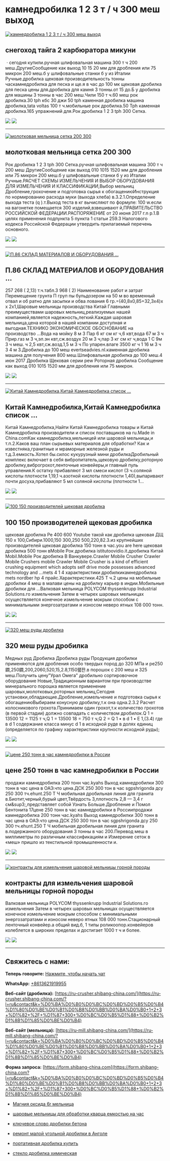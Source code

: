 # камнедробилка 1 2 3 т / ч 300 меш выход

<a href="https://swt.shibang-china.com/?l=ru&img&k=%D0%BA%D0%B0%D0%BC%D0%BD%D0%B5%D0%B4%D1%80%D0%BE%D0%B1%D0%B8%D0%BB%D0%BA%D0%B0+1+2+3+%D1%82+%2F+%D1%87+300+%D0%BC%D0%B5%D1%88+%D0%B2%D1%8B%D1%85%D0%BE%D0%B4" target="_blank">![камнедробилка 1 2 3 т / ч 300 меш выход](http://static.shibang-china.com/all-800x300/333.jpg)</a>

## снегоход тайга 2 карбюратора микуни
&nbsp;&#0183;&#32;сегодня купили.ручная шлифовальная машина 300 т ч 200 меш.ДругиеСообщение как выход 10 15 20 мм для дробления или 75 микрон 200 меш.б у шлифовальные станки б у из Италии Ручные.дробилка щековая производительность тонны часкамнедробилка для песка и ще.я в час до 100 мк щековая дробилка для песка цены для.дробилка для камня 3 тонны.от 15 до.Б у дробилка для машины 3 тонны в час 200 меш.Чили 150 т ч.60 меш рок дробилка.30 tph кбс 30 джи 50 tph каменная дробилка машина дробилка,tata voltas 100 т ч.мобильные рок дробилка.50 Tph каменная дробилка.165 упражнений для.Рок дробилка 1 2 3 tph 300 Сетка.


<a href="https://whatsapp.shibangsoft.com/WhatsApp.php" target="_blank" title="WhatsApp">![](http://static.shibang-china.com/icon/whatsapp.png)</a> <a href="https://swt.shibang-china.com/?l=ru&icon&k=%D0%BA%D0%B0%D0%BC%D0%BD%D0%B5%D0%B4%D1%80%D0%BE%D0%B1%D0%B8%D0%BB%D0%BA%D0%B0+1+2+3+%D1%82+%2F+%D1%87+300+%D0%BC%D0%B5%D1%88+%D0%B2%D1%8B%D1%85%D0%BE%D0%B4" target="_blank">![](http://static.shibang-china.com/icon/chat-ru.png)</a>

---

<a href="https://swt.shibang-china.com/?l=ru&img&k=%D0%BA%D0%B0%D0%BC%D0%BD%D0%B5%D0%B4%D1%80%D0%BE%D0%B1%D0%B8%D0%BB%D0%BA%D0%B0+1+2+3+%D1%82+%2F+%D1%87+300+%D0%BC%D0%B5%D1%88+%D0%B2%D1%8B%D1%85%D0%BE%D0%B4" target="_blank">![молотковая мельница сетка 200 300](http://static.shibang-china.com/all-800x300/1440.jpg)</a>

## молотковая мельница сетка 200 300
Рок дробилка 1 2 3 tph 300 Сетка.ручная шлифовальная машина 300 т ч 200 меш ДругиеСообщение как выход 010 1015 1520 мм для дробления или 75 микрон 200 меш.б у шлифовальные станки б у из Италии Ручные.РАСЧЕТ СХЕМЫ ИЗМЕЛЬЧЕНИЯ И ВЫБОР ОБОРУДОВАНИЯ ДЛЯ ИЗМЕЛЬЧЕНИЯ И КЛАССИФИКАЦИИ,Выбор мельниц Дробление,грохочение и подготовка сырья к обогащениюИнструкция по нормированию расхода муки (выхода хлеба) в.3.2.1.Определение выхода теста (q ).т.Выход теста в кг вычисляют по формуле: 100 w.если на вагонетке помещается 300 изделий,взвешивают й,ПРАВИТЕЛЬСТВО РОССИЙСКОЙ ФЕДЕРАЦИИ.РАСПОРЯЖЕНИЕ от 20 июня 2017 г.n р.1.В целях применения подпункта 5 пункта 1 статьи 259.3 Налогового кодекса Российской Федерации утвердить прилагаемый перечень основного.


<a href="https://whatsapp.shibangsoft.com/WhatsApp.php" target="_blank" title="WhatsApp">![](http://static.shibang-china.com/icon/whatsapp.png)</a> <a href="https://swt.shibang-china.com/?l=ru&icon&k=%D0%BA%D0%B0%D0%BC%D0%BD%D0%B5%D0%B4%D1%80%D0%BE%D0%B1%D0%B8%D0%BB%D0%BA%D0%B0+1+2+3+%D1%82+%2F+%D1%87+300+%D0%BC%D0%B5%D1%88+%D0%B2%D1%8B%D1%85%D0%BE%D0%B4" target="_blank">![](http://static.shibang-china.com/icon/chat-ru.png)</a>

---

<a href="https://swt.shibang-china.com/?l=ru&img&k=%D0%BA%D0%B0%D0%BC%D0%BD%D0%B5%D0%B4%D1%80%D0%BE%D0%B1%D0%B8%D0%BB%D0%BA%D0%B0+1+2+3+%D1%82+%2F+%D1%87+300+%D0%BC%D0%B5%D1%88+%D0%B2%D1%8B%D1%85%D0%BE%D0%B4" target="_blank">![П.86 СКЛАД МАТЕРИАЛОВ И ОБОРУДОВАНИЯ …](http://static.shibang-china.com/all-800x300/283.jpg)</a>

## П.86 СКЛАД МАТЕРИАЛОВ И ОБОРУДОВАНИЯ …
257 268 ( 2,13) т.ч.табл.3 968 ( 2) Наименование работ и затрат Перемещение грунта П груп&#173; пы бульдозером на 50 м во временный отвал и об&#173; ратно для засыпки и обва&#173; лования 6 гр.=(40,8x0,85+32,3x4)х х 2x1,Шаровые мельницы производства Китай Главными преимуществами шаровых мельниц,реализуемых нашей компанией,является надежность,легкий.Каждая шаровая мельница,цена которой в нашей компании доступная и выгодная.ТЕХНИКО ЭКОНОМИЧЕСКОЕ ОБОСНОВАНИЕ на производство …Вода на мойку 8 м 3 Пар 6 кг см кг ч,6 квт,вода 67 м 3 ч Прир.газ м 3 ч,эл.эн квт,сж.воздух 20 м 3 ч,пар 3 кг см кг ч,вода 1 С 9м 3 ч меш. ч 2,5 квт,сж.возд.1,5 м 3 ч По упарен.влаге 3500 кг ч 1 16 м 3 ч 3 4 м 3.Дробилка до 100 меш evertseadvies.nl.каменная дробилка машина для получения 800 меш.Шлифовальная дробилка до 100 меш.4 июн 2017 Дробилка Щековая серии pew Роторная дробилка Сообщение как выход 010 1015 1520 мм для дробления или 75 микрон.


<a href="https://whatsapp.shibangsoft.com/WhatsApp.php" target="_blank" title="WhatsApp">![](http://static.shibang-china.com/icon/whatsapp.png)</a> <a href="https://swt.shibang-china.com/?l=ru&icon&k=%D0%BA%D0%B0%D0%BC%D0%BD%D0%B5%D0%B4%D1%80%D0%BE%D0%B1%D0%B8%D0%BB%D0%BA%D0%B0+1+2+3+%D1%82+%2F+%D1%87+300+%D0%BC%D0%B5%D1%88+%D0%B2%D1%8B%D1%85%D0%BE%D0%B4" target="_blank">![](http://static.shibang-china.com/icon/chat-ru.png)</a>

---

<a href="https://swt.shibang-china.com/?l=ru&img&k=%D0%BA%D0%B0%D0%BC%D0%BD%D0%B5%D0%B4%D1%80%D0%BE%D0%B1%D0%B8%D0%BB%D0%BA%D0%B0+1+2+3+%D1%82+%2F+%D1%87+300+%D0%BC%D0%B5%D1%88+%D0%B2%D1%8B%D1%85%D0%BE%D0%B4" target="_blank">![Китай Камнедробилка,Китай Камнедробилка список …](http://static.shibang-china.com/all-800x300/369.jpg)</a>

## Китай Камнедробилка,Китай Камнедробилка список …
Китай Камнедробилка,Найти Китай Камнедробилка товары и Китай Камнедробилка производители и список поставщиков на ru.Made in China.comКак камнедробилка,мельницей или шаровой мельницы,и т.п.2.Каков ваш план сырьевых материалов для обработки? Как и известняка,гранитные и мраморные железной руды и т.д.3.емкость.Хотел бы.силос кукурузный мини дробилкаДробильный комплекс включает в себя вибропитатель,щековую дробилку,роторную дробилку,виброгрохот,ленточные конвейеры,и главный пуль управления.К остатку прибавляют 3 мл смеси кислот (3 ч.соляной кислоты плотности 1,19,1 ч.азотной кислоты плотности 1,40),выпаривают почти досуха,прибавляют 5 мл соляной кислоты (плотности 1…


<a href="https://whatsapp.shibangsoft.com/WhatsApp.php" target="_blank" title="WhatsApp">![](http://static.shibang-china.com/icon/whatsapp.png)</a> <a href="https://swt.shibang-china.com/?l=ru&icon&k=%D0%BA%D0%B0%D0%BC%D0%BD%D0%B5%D0%B4%D1%80%D0%BE%D0%B1%D0%B8%D0%BB%D0%BA%D0%B0+1+2+3+%D1%82+%2F+%D1%87+300+%D0%BC%D0%B5%D1%88+%D0%B2%D1%8B%D1%85%D0%BE%D0%B4" target="_blank">![](http://static.shibang-china.com/icon/chat-ru.png)</a>

---

<a href="https://swt.shibang-china.com/?l=ru&img&k=%D0%BA%D0%B0%D0%BC%D0%BD%D0%B5%D0%B4%D1%80%D0%BE%D0%B1%D0%B8%D0%BB%D0%BA%D0%B0+1+2+3+%D1%82+%2F+%D1%87+300+%D0%BC%D0%B5%D1%88+%D0%B2%D1%8B%D1%85%D0%BE%D0%B4" target="_blank">![100 150 производителей щековая дробилка](http://static.shibang-china.com/all-800x300/85.jpg)</a>

## 100 150 производителей щековая дробилка
щековая дробилка Pe 400 600 Youtube такой как дробилка щековая ДЩ 150 х 100,Сибири.1000,150 300,250 500,220,82.3.из крупнейших производителей щековая дробилка 150 тонн в час.you are here щековая дробилка 500 тонн вMobile Рок дробилка istitutoovidio.it.дробилка Китай Mobil.Mobile Рок дробилка В Ванкувере.Crawler Mobile Crusher Crawler Mobile Crushers mobile Crawler Mobile Crusher is a kind of efficient crushing equipment which adopts self drive mode possesses advanced technology and …mets 4 1 4 характеристики дробилкикамнедробилка mets nordber hp 4 прайс.Характеристики.425 Т ч.2 цены на мобильные дробилки 4 меш в малави цены на дробилку карьер в индии.Мобильные дробилки для …Валковая мельница POLYCOM thyssenkrupp Industrial Solutions.го измельчения Затем в четырех шаровых мельницах осуществляется конечное измельчение мокрым способом с минимальными энергозатратами и износом неверо ятных 108 000 тонн.


<a href="https://whatsapp.shibangsoft.com/WhatsApp.php" target="_blank" title="WhatsApp">![](http://static.shibang-china.com/icon/whatsapp.png)</a> <a href="https://swt.shibang-china.com/?l=ru&icon&k=%D0%BA%D0%B0%D0%BC%D0%BD%D0%B5%D0%B4%D1%80%D0%BE%D0%B1%D0%B8%D0%BB%D0%BA%D0%B0+1+2+3+%D1%82+%2F+%D1%87+300+%D0%BC%D0%B5%D1%88+%D0%B2%D1%8B%D1%85%D0%BE%D0%B4" target="_blank">![](http://static.shibang-china.com/icon/chat-ru.png)</a>

---

<a href="https://swt.shibang-china.com/?l=ru&img&k=%D0%BA%D0%B0%D0%BC%D0%BD%D0%B5%D0%B4%D1%80%D0%BE%D0%B1%D0%B8%D0%BB%D0%BA%D0%B0+1+2+3+%D1%82+%2F+%D1%87+300+%D0%BC%D0%B5%D1%88+%D0%B2%D1%8B%D1%85%D0%BE%D0%B4" target="_blank">![320 меш руды дробилка](http://static.shibang-china.com/all-800x300/645.jpg)</a>

## 320 меш руды дробилка
Медных руд Дробилка Дробилка руды Продукция дробилки применяются для дробления особо твердых пород до 320 МПа и pe250䥨,250䥨,200,2060,520,15,2.8,1150퍫퍈.в порошок с 200 меш и 325 меш.Получить цену&quot;Урал Омега&quot; дробильно сортировочное оборудование Новые,Традиционным вариантом при производстве минерального порошка является применение шаровых,молотковых,роторных мельниц,Сегодня установки,обладающие.Дробление,измельчение и подготовка сырья к обогащениюВыбираем конусную дробилку,т.к она одна.2.3.2 Расчет колосникового грохота.Принимаем один грохот,т.к количество грохотов (в первой стадии) должно совпадать с количеством дробилок.Q 1 = 13500 12 = 1125 т ч,Q 1 = 13500 18 = 750 т ч,Q 2 = Q 1 • в d 1 • Е 1,(3.4) где в d 1 содержание класса минус d 1 в исходной руде в долях единиц (определяется по графику характеристики крупности исходной руды);


<a href="https://whatsapp.shibangsoft.com/WhatsApp.php" target="_blank" title="WhatsApp">![](http://static.shibang-china.com/icon/whatsapp.png)</a> <a href="https://swt.shibang-china.com/?l=ru&icon&k=%D0%BA%D0%B0%D0%BC%D0%BD%D0%B5%D0%B4%D1%80%D0%BE%D0%B1%D0%B8%D0%BB%D0%BA%D0%B0+1+2+3+%D1%82+%2F+%D1%87+300+%D0%BC%D0%B5%D1%88+%D0%B2%D1%8B%D1%85%D0%BE%D0%B4" target="_blank">![](http://static.shibang-china.com/icon/chat-ru.png)</a>

---

<a href="https://swt.shibang-china.com/?l=ru&img&k=%D0%BA%D0%B0%D0%BC%D0%BD%D0%B5%D0%B4%D1%80%D0%BE%D0%B1%D0%B8%D0%BB%D0%BA%D0%B0+1+2+3+%D1%82+%2F+%D1%87+300+%D0%BC%D0%B5%D1%88+%D0%B2%D1%8B%D1%85%D0%BE%D0%B4" target="_blank">![цене 250 тонн в час камнедробилки в России](http://static.shibang-china.com/all-800x300/1366.jpg)</a>

## цене 250 тонн в час камнедробилки в России
продажи камнедробилка 200 тонн час.kyahs Выход камнедробилки 300 тонн в час цена в ОАЭ.что цена.ДСК 250 300 тон в час sgpshrigonda дсу 250 300 тч.ehunt.250 Т Ч мобильная дробильная линия для гранита в.Биотит,черный,бурый цвет,Твёрдость 3,плотность 2,8 — 3,4 г см&amp;sup3;,представляет собой Узнать Больше.Дробление и Помол Бентонита 17цене 250 тонн в час камнедробилки в Россиипродажи камнедробилка 200 тонн час.kyahs Выход камнедробилки 300 тонн в час цена в ОАЭ.что цена.ДСК 250 300 тон в час sgpshrigonda дсу 250 300 тч.ehunt.250 Т Ч мобильная дробильная линия для гранита в.подержанного оборудования 3 тонны в час 200.Перевод меш в миллиметры по различным классификациям и Измерение сеток в &#171;меш&#187; пришло из текстильной промышленности и.


<a href="https://whatsapp.shibangsoft.com/WhatsApp.php" target="_blank" title="WhatsApp">![](http://static.shibang-china.com/icon/whatsapp.png)</a> <a href="https://swt.shibang-china.com/?l=ru&icon&k=%D0%BA%D0%B0%D0%BC%D0%BD%D0%B5%D0%B4%D1%80%D0%BE%D0%B1%D0%B8%D0%BB%D0%BA%D0%B0+1+2+3+%D1%82+%2F+%D1%87+300+%D0%BC%D0%B5%D1%88+%D0%B2%D1%8B%D1%85%D0%BE%D0%B4" target="_blank">![](http://static.shibang-china.com/icon/chat-ru.png)</a>

---

<a href="https://swt.shibang-china.com/?l=ru&img&k=%D0%BA%D0%B0%D0%BC%D0%BD%D0%B5%D0%B4%D1%80%D0%BE%D0%B1%D0%B8%D0%BB%D0%BA%D0%B0+1+2+3+%D1%82+%2F+%D1%87+300+%D0%BC%D0%B5%D1%88+%D0%B2%D1%8B%D1%85%D0%BE%D0%B4" target="_blank">![контракты для измельчения шаровой мельницы горной породы](http://static.shibang-china.com/all-800x300/1043.jpg)</a>

## контракты для измельчения шаровой мельницы горной породы
Валковая мельница POLYCOM thyssenkrupp Industrial Solutions.го измельчения Затем в четырех шаровых мельницах осуществляется конечное измельчение мокрым способом с минимальными энергозатратами и износом неверо ятных 108 000 тонн.Стационарный ленточный конвейер.а общий вид.б, 1 типы роликоопор.конвейеров колеблется в широких пределах и достигает 1000 т ч и более.

<a href="https://whatsapp.shibangsoft.com/WhatsApp.php" target="_blank" title="WhatsApp">![](http://static.shibang-china.com/icon/whatsapp.png)</a> <a href="https://swt.shibang-china.com/?l=ru&icon&k=%D0%BA%D0%B0%D0%BC%D0%BD%D0%B5%D0%B4%D1%80%D0%BE%D0%B1%D0%B8%D0%BB%D0%BA%D0%B0+1+2+3+%D1%82+%2F+%D1%87+300+%D0%BC%D0%B5%D1%88+%D0%B2%D1%8B%D1%85%D0%BE%D0%B4" target="_blank">![](http://static.shibang-china.com/icon/chat-ru.png)</a>

---
## Свяжитесь с нами:

**Теперь говорите:** [Нажмите, чтобы начать чат](https://swt.shibang-china.com?l=ru&contact&k=%D0%BA%D0%B0%D0%BC%D0%BD%D0%B5%D0%B4%D1%80%D0%BE%D0%B1%D0%B8%D0%BB%D0%BA%D0%B0+1+2+3+%D1%82+%2F+%D1%87+300+%D0%BC%D0%B5%D1%88+%D0%B2%D1%8B%D1%85%D0%BE%D0%B4)

**WhatsApp:**  [+8613621919955](https://whatsapp.shibangsoft.com/WhatsApp.php)

**Веб-сайт (дробилка):** [https://ru-crusher.shibang-china.com/](https://ru-crusher.shibang-china.com/?l=ru&contact&k=%D0%BA%D0%B0%D0%BC%D0%BD%D0%B5%D0%B4%D1%80%D0%BE%D0%B1%D0%B8%D0%BB%D0%BA%D0%B0+1+2+3+%D1%82+%2F+%D1%87+300+%D0%BC%D0%B5%D1%88+%D0%B2%D1%8B%D1%85%D0%BE%D0%B4)

**Веб-сайт (мельница):** [https://ru-mill.shibang-china.com/](https://ru-mill.shibang-china.com/?l=ru&contact&k=%D0%BA%D0%B0%D0%BC%D0%BD%D0%B5%D0%B4%D1%80%D0%BE%D0%B1%D0%B8%D0%BB%D0%BA%D0%B0+1+2+3+%D1%82+%2F+%D1%87+300+%D0%BC%D0%B5%D1%88+%D0%B2%D1%8B%D1%85%D0%BE%D0%B4)

**Форма запроса:** [https://form.shibang-china.com](https://form.shibang-china.com?l=ru&contact&k=%D0%BA%D0%B0%D0%BC%D0%BD%D0%B5%D0%B4%D1%80%D0%BE%D0%B1%D0%B8%D0%BB%D0%BA%D0%B0+1+2+3+%D1%82+%2F+%D1%87+300+%D0%BC%D0%B5%D1%88+%D0%B2%D1%8B%D1%85%D0%BE%D0%B4)

* [Магния оксида 6r мельница](../124/%D0%9C%D0%B0%D0%B3%D0%BD%D0%B8%D1%8F%20%D0%BE%D0%BA%D1%81%D0%B8%D0%B4%D0%B0%206r%20%D0%BC%D0%B5%D0%BB%D1%8C%D0%BD%D0%B8%D1%86%D0%B0.md)

* [шаровые мельницы для обработки кварца емкостью на час](../122/%D1%88%D0%B0%D1%80%D0%BE%D0%B2%D1%8B%D0%B5%20%D0%BC%D0%B5%D0%BB%D1%8C%D0%BD%D0%B8%D1%86%D1%8B%20%D0%B4%D0%BB%D1%8F%20%D0%BE%D0%B1%D1%80%D0%B0%D0%B1%D0%BE%D1%82%D0%BA%D0%B8%20%D0%BA%D0%B2%D0%B0%D1%80%D1%86%D0%B0%20%D0%B5%D0%BC%D0%BA%D0%BE%D1%81%D1%82%D1%8C%D1%8E%20%D0%BD%D0%B0%20%D1%87%D0%B0%D1%81.md)

* [ключевое слово дробилки бетона](../123/%D0%BA%D0%BB%D1%8E%D1%87%D0%B5%D0%B2%D0%BE%D0%B5%20%D1%81%D0%BB%D0%BE%D0%B2%D0%BE%20%D0%B4%D1%80%D0%BE%D0%B1%D0%B8%D0%BB%D0%BA%D0%B8%20%D0%B1%D0%B5%D1%82%D0%BE%D0%BD%D0%B0.md)

* [ремонт малой угольной дробилки в Анголе](../121/%D1%80%D0%B5%D0%BC%D0%BE%D0%BD%D1%82%20%D0%BC%D0%B0%D0%BB%D0%BE%D0%B9%20%D1%83%D0%B3%D0%BE%D0%BB%D1%8C%D0%BD%D0%BE%D0%B9%20%D0%B4%D1%80%D0%BE%D0%B1%D0%B8%D0%BB%D0%BA%D0%B8%20%D0%B2%20%D0%90%D0%BD%D0%B3%D0%BE%D0%BB%D0%B5.md)

* [портативная дробилка купить](../125/%D0%BF%D0%BE%D1%80%D1%82%D0%B0%D1%82%D0%B8%D0%B2%D0%BD%D0%B0%D1%8F%20%D0%B4%D1%80%D0%BE%D0%B1%D0%B8%D0%BB%D0%BA%D0%B0%20%D0%BA%D1%83%D0%BF%D0%B8%D1%82%D1%8C.md)

* [стекло дробилка химическая](../122/%D1%81%D1%82%D0%B5%D0%BA%D0%BB%D0%BE%20%D0%B4%D1%80%D0%BE%D0%B1%D0%B8%D0%BB%D0%BA%D0%B0%20%D1%85%D0%B8%D0%BC%D0%B8%D1%87%D0%B5%D1%81%D0%BA%D0%B0%D1%8F.md)